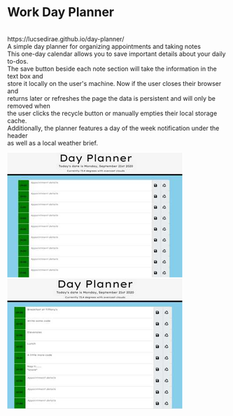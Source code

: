 # Work Day Planner
<br>
https://lucsedirae.github.io/day-planner/<br>
A simple day planner for organizing appointments and taking notes<br>
This one-day calendar allows you to save important details about your daily to-dos.<br>
The save button beside each note section will take the information in the text box and<br>
store it locally on the user's machine. Now if the user closes their browser and<br>
returns later or refreshes the page the data is persistent and will only be removed when<br>
the user clicks the recycle button or manually empties their local storage cache.<br>
Additionally, the planner features a day of the week notification under the header<br>
as well as a local weather brief.<br>

![Application Screenshot](./assets/images/application-overview.jpg)
![Application Screenshot With Text](./assets/images/application-input.jpg)
